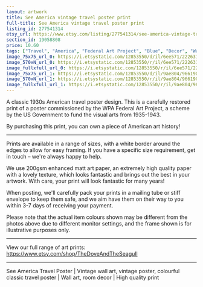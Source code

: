 ```yaml
---
layout: artwork
title: See America vintage travel poster print
full-title: See America vintage travel poster print
listing_id: 277541314
etsy_url: https://www.etsy.com/listing/277541314/see-america-vintage-travel-poster-print?utm_source=ds&utm_medium=api&utm_campaign=api
section_id: 19058808
price: 10.60
tags: ["Travel", "America", "Federal Art Project", "Blue", "Decor", "Wall art", "United States", "1930s", "Retro", "Vintage poster", "Vintage print", "High quality print", "See America"]
image_75x75_url_0: https://i.etsystatic.com/12853550/d/il/6ee571/2226314673/il_75x75.2226314673_g9qv.jpg?version=0
image_570xN_url_0: https://i.etsystatic.com/12853550/r/il/6ee571/2226314673/il_570xN.2226314673_g9qv.jpg
image_fullxfull_url_0: https://i.etsystatic.com/12853550/r/il/6ee571/2226314673/il_fullxfull.2226314673_g9qv.jpg
image_75x75_url_1: https://i.etsystatic.com/12853550/d/il/9ae804/966190048/il_75x75.966190048_qxsr.jpg?version=0
image_570xN_url_1: https://i.etsystatic.com/12853550/r/il/9ae804/966190048/il_570xN.966190048_qxsr.jpg
image_fullxfull_url_1: https://i.etsystatic.com/12853550/r/il/9ae804/966190048/il_fullxfull.966190048_qxsr.jpg
---
```

A classic 1930s American travel poster design. This is a carefully restored print of a poster commissioned by the WPA Federal Art Project, a scheme by the US Government to fund the visual arts from 1935-1943.

By purchasing this print, you can own a piece of American art history!

---

Prints are available in a range of sizes, with a white border around the edges to allow for easy framing. If you have a specific size requirement, get in touch – we&#39;re always happy to help.

We use 200gsm enhanced matt art paper, an extremely high quality paper with a lovely texture, which looks fantastic and brings out the best in your artwork. With care, your print will look fantastic for many years!

When posting, we&#39;ll carefully pack your prints in a mailing tube or stiff envelope to keep them safe, and we aim have them on their way to you within 3-7 days of receiving your payment.

Please note that the actual item colours shown may be different from the photos above due to different monitor settings, and the frame shown is for illustrative purposes only.

---

View our full range of art prints:
https://www.etsy.com/shop/TheDoveAndTheSeagull

---

See America Travel Poster | Vintage wall art, vintage poster, colourful classic travel poster | Wall art, room decor | High quality print
